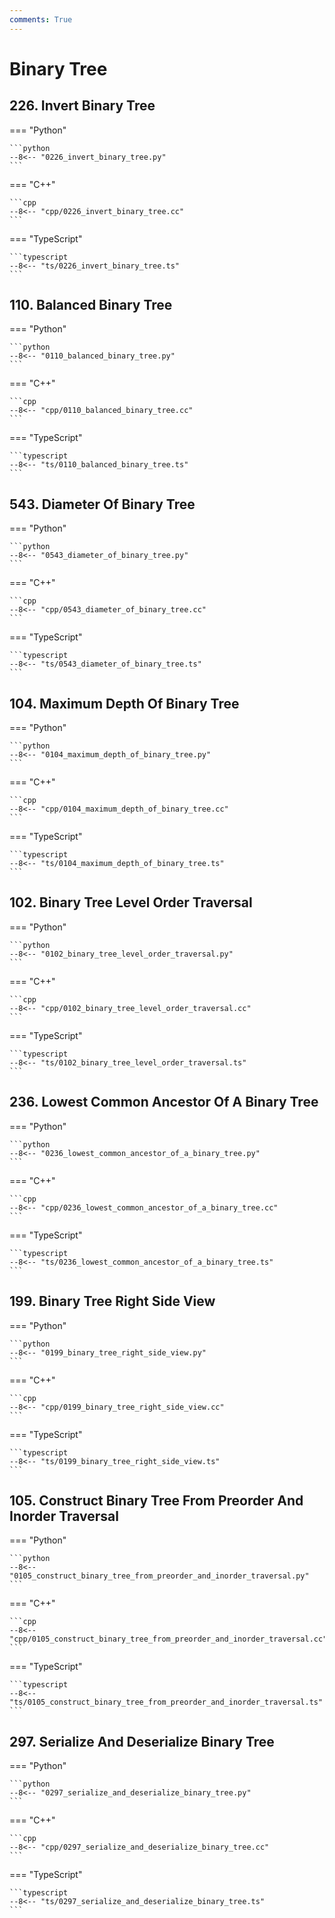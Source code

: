 ```yaml
---
comments: True
---
```


# Binary Tree

## 226. Invert Binary Tree

=== "Python"

    ```python
    --8<-- "0226_invert_binary_tree.py"
    ```

=== "C++"

    ```cpp
    --8<-- "cpp/0226_invert_binary_tree.cc"
    ```

=== "TypeScript"

    ```typescript
    --8<-- "ts/0226_invert_binary_tree.ts"
    ```

## 110. Balanced Binary Tree

=== "Python"

    ```python
    --8<-- "0110_balanced_binary_tree.py"
    ```

=== "C++"

    ```cpp
    --8<-- "cpp/0110_balanced_binary_tree.cc"
    ```

=== "TypeScript"

    ```typescript
    --8<-- "ts/0110_balanced_binary_tree.ts"
    ```

## 543. Diameter Of Binary Tree

=== "Python"

    ```python
    --8<-- "0543_diameter_of_binary_tree.py"
    ```

=== "C++"

    ```cpp
    --8<-- "cpp/0543_diameter_of_binary_tree.cc"
    ```

=== "TypeScript"

    ```typescript
    --8<-- "ts/0543_diameter_of_binary_tree.ts"
    ```

## 104. Maximum Depth Of Binary Tree

=== "Python"

    ```python
    --8<-- "0104_maximum_depth_of_binary_tree.py"
    ```

=== "C++"

    ```cpp
    --8<-- "cpp/0104_maximum_depth_of_binary_tree.cc"
    ```

=== "TypeScript"

    ```typescript
    --8<-- "ts/0104_maximum_depth_of_binary_tree.ts"
    ```

## 102. Binary Tree Level Order Traversal

=== "Python"

    ```python
    --8<-- "0102_binary_tree_level_order_traversal.py"
    ```

=== "C++"

    ```cpp
    --8<-- "cpp/0102_binary_tree_level_order_traversal.cc"
    ```

=== "TypeScript"

    ```typescript
    --8<-- "ts/0102_binary_tree_level_order_traversal.ts"
    ```

## 236. Lowest Common Ancestor Of A Binary Tree

=== "Python"

    ```python
    --8<-- "0236_lowest_common_ancestor_of_a_binary_tree.py"
    ```

=== "C++"

    ```cpp
    --8<-- "cpp/0236_lowest_common_ancestor_of_a_binary_tree.cc"
    ```

=== "TypeScript"

    ```typescript
    --8<-- "ts/0236_lowest_common_ancestor_of_a_binary_tree.ts"
    ```

## 199. Binary Tree Right Side View

=== "Python"

    ```python
    --8<-- "0199_binary_tree_right_side_view.py"
    ```

=== "C++"

    ```cpp
    --8<-- "cpp/0199_binary_tree_right_side_view.cc"
    ```

=== "TypeScript"

    ```typescript
    --8<-- "ts/0199_binary_tree_right_side_view.ts"
    ```

## 105. Construct Binary Tree From Preorder And Inorder Traversal

=== "Python"

    ```python
    --8<-- "0105_construct_binary_tree_from_preorder_and_inorder_traversal.py"
    ```

=== "C++"

    ```cpp
    --8<-- "cpp/0105_construct_binary_tree_from_preorder_and_inorder_traversal.cc"
    ```

=== "TypeScript"

    ```typescript
    --8<-- "ts/0105_construct_binary_tree_from_preorder_and_inorder_traversal.ts"
    ```

## 297. Serialize And Deserialize Binary Tree

=== "Python"

    ```python
    --8<-- "0297_serialize_and_deserialize_binary_tree.py"
    ```

=== "C++"

    ```cpp
    --8<-- "cpp/0297_serialize_and_deserialize_binary_tree.cc"
    ```

=== "TypeScript"

    ```typescript
    --8<-- "ts/0297_serialize_and_deserialize_binary_tree.ts"
    ```
